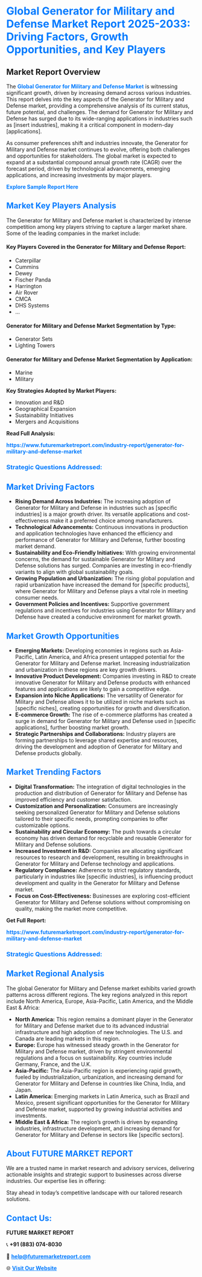 <h1 style="color: #007BFF;">Global Generator for Military and Defense Market Report 2025-2033: Driving Factors, Growth Opportunities, and Key Players</h1>

<section id="overview">
<h2>Market Report Overview</h2>
<p>The <a href="https://www.futuremarketreport.com/industry-report/generator-for-military-and-defense-market" style="color: #007BFF; text-decoration: none;"><strong>Global Generator for Military and Defense Market</strong></a> is witnessing significant growth, driven by increasing demand across various industries. This report delves into the key aspects of the Generator for Military and Defense market, providing a comprehensive analysis of its current status, future potential, and challenges. The demand for Generator for Military and Defense has surged due to its wide-ranging applications in industries such as [insert industries], making it a critical component in modern-day [applications].</p>
<p>As consumer preferences shift and industries innovate, the Generator for Military and Defense market continues to evolve, offering both challenges and opportunities for stakeholders. The global market is expected to expand at a substantial compound annual growth rate (CAGR) over the forecast period, driven by technological advancements, emerging applications, and increasing investments by major players.</p>
</section>

<section id="overview">
<p><a href="https://www.futuremarketreport.com/request-sample/reportId=97555" style="color: #007BFF; text-decoration: none;"><strong>Explore Sample Report Here</strong></a></p>
</section>

<section id="key-players">
<h2 style="color: #007BFF;">Market Key Players Analysis</h2>
<p>The Generator for Military and Defense market is characterized by intense competition among key players striving to capture a larger market share. Some of the leading companies in the market include:</p>
<h4>Key Players Covered in the Generator for Military and Defense Report:</h4>
<ul><li>Caterpillar</li><li>Cummins</li><li>Dewey</li><li>Fischer Panda</li><li>Harrington</li><li>Air Rover</li><li>CMCA</li><li>DHS Systems</li><li>...</li></ul>
<h4>Generator for Military and Defense Market Segmentation by Type:</h4>
<ul><li>Generator Sets</li><li>Lighting Towers</li></ul>

<h4>Generator for Military and Defense Market Segmentation by Application:</h4>
<ul><li>Marine</li><li>Military</li></ul>
<p><strong>Key Strategies Adopted by Market Players:</strong></p>
<ul>
<li>Innovation and R&D</li>
<li>Geographical Expansion</li>
<li>Sustainability Initiatives</li>
<li>Mergers and Acquisitions</li>
</ul>
</section>

<section>
<p><strong>Read Full Analysis: </strong></p><a href="https://www.futuremarketreport.com/industry-report/generator-for-military-and-defense-market" style="color: #007BFF; text-decoration: none;"><strong>https://www.futuremarketreport.com/industry-report/generator-for-military-and-defense-market</strong></a>
<h3 style="color: #007BFF;">Strategic Questions Addressed:</h3>
</section>

<section id="driving-factors">
<h2 style="color: #007BFF;">Market Driving Factors</h2>
<ul>
<li><strong>Rising Demand Across Industries:</strong> The increasing adoption of Generator for Military and Defense in industries such as [specific industries] is a major growth driver. Its versatile applications and cost-effectiveness make it a preferred choice among manufacturers.</li>
<li><strong>Technological Advancements:</strong> Continuous innovations in production and application technologies have enhanced the efficiency and performance of Generator for Military and Defense, further boosting market demand.</li>
<li><strong>Sustainability and Eco-Friendly Initiatives:</strong> With growing environmental concerns, the demand for sustainable Generator for Military and Defense solutions has surged. Companies are investing in eco-friendly variants to align with global sustainability goals.</li>
<li><strong>Growing Population and Urbanization:</strong> The rising global population and rapid urbanization have increased the demand for [specific products], where Generator for Military and Defense plays a vital role in meeting consumer needs.</li>
<li><strong>Government Policies and Incentives:</strong> Supportive government regulations and incentives for industries using Generator for Military and Defense have created a conducive environment for market growth.</li>
</ul>
</section>

<section id="growth-opportunities">
<h2 style="color: #007BFF;">Market Growth Opportunities</h2>
<ul>
<li><strong>Emerging Markets:</strong> Developing economies in regions such as Asia-Pacific, Latin America, and Africa present untapped potential for the Generator for Military and Defense market. Increasing industrialization and urbanization in these regions are key growth drivers.</li>
<li><strong>Innovative Product Development:</strong> Companies investing in R&D to create innovative Generator for Military and Defense products with enhanced features and applications are likely to gain a competitive edge.</li>
<li><strong>Expansion into Niche Applications:</strong> The versatility of Generator for Military and Defense allows it to be utilized in niche markets such as [specific niches], creating opportunities for growth and diversification.</li>
<li><strong>E-commerce Growth:</strong> The rise of e-commerce platforms has created a surge in demand for Generator for Military and Defense used in [specific applications], further boosting market growth.</li>
<li><strong>Strategic Partnerships and Collaborations:</strong> Industry players are forming partnerships to leverage shared expertise and resources, driving the development and adoption of Generator for Military and Defense products globally.</li>
</ul>
</section>

<section id="trending-factors">
<h2 style="color: #007BFF;">Market Trending Factors</h2>
<ul>
<li><strong>Digital Transformation:</strong> The integration of digital technologies in the production and distribution of Generator for Military and Defense has improved efficiency and customer satisfaction.</li>
<li><strong>Customization and Personalization:</strong> Consumers are increasingly seeking personalized Generator for Military and Defense solutions tailored to their specific needs, prompting companies to offer customizable options.</li>
<li><strong>Sustainability and Circular Economy:</strong> The push towards a circular economy has driven demand for recyclable and reusable Generator for Military and Defense solutions.</li>
<li><strong>Increased Investment in R&D:</strong> Companies are allocating significant resources to research and development, resulting in breakthroughs in Generator for Military and Defense technology and applications.</li>
<li><strong>Regulatory Compliance:</strong> Adherence to strict regulatory standards, particularly in industries like [specific industries], is influencing product development and quality in the Generator for Military and Defense market.</li>
<li><strong>Focus on Cost-Effectiveness:</strong> Businesses are exploring cost-efficient Generator for Military and Defense solutions without compromising on quality, making the market more competitive.</li>
</ul>
</section>

<section>
<p><strong>Get Full Report: </strong></p><a href="https://www.futuremarketreport.com/industry-report/generator-for-military-and-defense-market" style="color: #007BFF; text-decoration: none;"><strong>https://www.futuremarketreport.com/industry-report/generator-for-military-and-defense-market</strong></a>
<h3 style="color: #007BFF;">Strategic Questions Addressed:</h3>
</section>


<section id="regional-analysis">
<h2 style="color: #007BFF;">Market Regional Analysis</h2>
<p>The global Generator for Military and Defense market exhibits varied growth patterns across different regions. The key regions analyzed in this report include North America, Europe, Asia-Pacific, Latin America, and the Middle East & Africa:</p>
<ul>
<li><strong>North America:</strong> This region remains a dominant player in the Generator for Military and Defense market due to its advanced industrial infrastructure and high adoption of new technologies. The U.S. and Canada are leading markets in this region.</li>
<li><strong>Europe:</strong> Europe has witnessed steady growth in the Generator for Military and Defense market, driven by stringent environmental regulations and a focus on sustainability. Key countries include Germany, France, and the U.K.</li>
<li><strong>Asia-Pacific:</strong> The Asia-Pacific region is experiencing rapid growth, fueled by industrialization, urbanization, and increasing demand for Generator for Military and Defense in countries like China, India, and Japan.</li>
<li><strong>Latin America:</strong> Emerging markets in Latin America, such as Brazil and Mexico, present significant opportunities for the Generator for Military and Defense market, supported by growing industrial activities and investments.</li>
<li><strong>Middle East & Africa:</strong> The region’s growth is driven by expanding industries, infrastructure development, and increasing demand for Generator for Military and Defense in sectors like [specific sectors].</li>
</ul>
</section>

<footer>
<h2 style="color: #007BFF;">About FUTURE MARKET REPORT</h2>
<p>We are a trusted name in market research and advisory services, delivering actionable insights and strategic support to businesses across diverse industries. Our expertise lies in offering:</p>

<p>Stay ahead in today’s competitive landscape with our tailored research solutions.</p>

<h2 style="color: #007BFF;">Contact Us:</h2>
<p><strong>FUTURE MARKET REPORT</strong></p>
<p>📞 <strong>+91 (883) 074-8030</strong></p>
<p>📧 <strong><a href="mailto:help@futuremarketreport.com" style="color: #007BFF;">help@futuremarketreport.com</a></strong></p>
<p>🌐 <strong><a href="https://www.futuremarketreport.com/" style="color: #007BFF;">Visit Our Website</a></strong></p>
</footer>